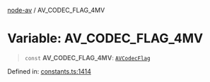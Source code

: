 [node-av](../globals.md) / AV\_CODEC\_FLAG\_4MV

# Variable: AV\_CODEC\_FLAG\_4MV

> `const` **AV\_CODEC\_FLAG\_4MV**: [`AVCodecFlag`](../type-aliases/AVCodecFlag.md)

Defined in: [constants.ts:1414](https://github.com/seydx/av/blob/f8631fc881b394300b1479f511d55cf1c370a87f/src/constants/constants.ts#L1414)
